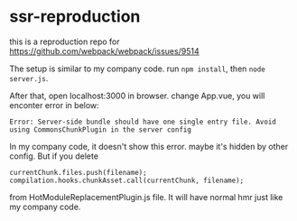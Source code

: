 # ssr-reproduction
this is a reproduction repo for https://github.com/webpack/webpack/issues/9514

The setup is similar to my company code. run ``npm install``, then ``node server.js``.

After that, open localhost:3000 in browser. change App.vue, you will enconter error in below:
```
Error: Server-side bundle should have one single entry file. Avoid using CommonsChunkPlugin in the server config
```
In my company code, it doesn't show this error. maybe it's hidden by other config. But if you delete 

```
currentChunk.files.push(filename);
compilation.hooks.chunkAsset.call(currentChunk, filename);

```
from HotModuleReplacementPlugin.js file. It will have normal hmr just like my company code.
